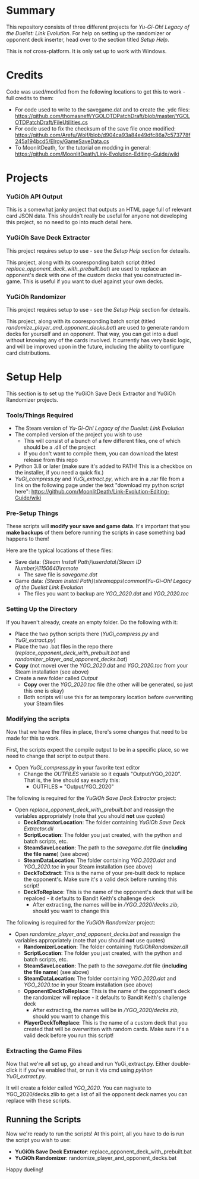 # Summary
This repository consists of three different projects for _Yu-Gi-Oh! Legacy of the Duelist: Link Evolution_. For help on setting up the randomizer or opponent deck inserter, head over to the section titled _Setup Help_.

This is _not_ cross-platform. It is only set up to work with Windows.

# Credits
Code was used/modifed from the following locations to get this to work - full credits to them:
- For code used to write to the savegame.dat and to create the .ydc files: https://github.com/thomasneff/YGOLOTDPatchDraft/blob/master/YGOLOTDPatchDraft/FileUtilities.cs
- For code used to fix the checksum of the save file once modified: https://github.com/Arefu/Wolf/blob/d904ca93a84e49dfc86a7c573778f245a194bcd5/Elroy/GameSaveData.cs
- To MoonlitDeath, for the tutorial on modding in general: https://github.com/MoonlitDeath/Link-Evolution-Editing-Guide/wiki

# Projects
### YuGiOh API Output
This is a somewhat janky project that outputs an HTML page full of relevant card JSON data. This shouldn't really be useful for anyone not developing this project, so no need to go into much detail here.

### YuGiOh Save Deck Extractor
This project requires setup to use - see the _Setup Help_ section for deteails.

This project, along with its cooresponding batch script (titled _replace_opponent_deck_with_prebuilt.bat_) are used to replace an opponent's deck with one of the custom decks that you constructed in-game. This is useful if you want to duel against your own decks.

### YuGiOh Randomizer
This project requires setup to use - see the _Setup Help_ section for deteails.

This project, along with its cooresponding batch script (titled _randomize_player_and_opponent_decks.bat_) are used to generate random decks for yourself and an opponent. That way, you can get into a duel without knowing any of the cards involved. It currently has very basic logic, and will be improved upon in the future, including the ability to configure card distributions.

# Setup Help
This section is to set up the YuGiOh Save Deck Extractor and YuGiOh Randomizer projects.
### Tools/Things Required
- The Steam version of _Yu-Gi-Oh! Legacy of the Duelist: Link Evolution_
- The compiled version of the project you wish to use
   - This will consist of a bunch of a few different files, one of which should be a .dll of the project
   - If you don't want to compile them, you can download the latest release from this repo
- Python 3.8 or later (make sure it's added to PATH! This is a checkbox on the installer, if you need a quick fix.)
- _YuGi_compress.py_ and _YuGi_extract.py_, which are in a .rar file from a link on the following page under the text "download my python script here": https://github.com/MoonlitDeath/Link-Evolution-Editing-Guide/wiki
### Pre-Setup Things
These scripts will **modify your save and game data**. It's important that you **make backups** of them before running the scripts in case something bad happens to them!

Here are the typical locations of these files:
* Save data: _{Steam Install Path}\userdata\\{Steam ID Number}\1150640\remote_
  * The save file is _savegame.dat_ 
* Game data: _{Steam Install Path}\steamapps\common\Yu-Gi-Oh! Legacy of the Duelist Link Evolution_
  * The files you want to backup are _YGO_2020.dat_ and _YGO_2020.toc_
### Setting Up the Directory
If you haven't already, create an empty folder. Do the following with it: 
- Place the two python scripts there (_YuGi_compress.py_ and _YuGi_extract.py_)
- Place the two .bat files in the repo there (_replace_opponent_deck_with_prebuilt.bat_ and _randomizer_player_and_opponent_decks.bat_)
- **Copy** (not move) over the _YGO_2020.dat_ and _YGO_2020.toc_ from your Steam installation (see above)
- Create a new folder called _Output_
  - **Copy** over the _YGO_2020.toc_ file (the other will be generated, so just this one is okay)
   - Both scripts will use this for as temporary location before overwriting your Steam files
### Modifying the scripts
Now that we have the files in place, there's some changes that need to be made for this to work.

First, the scripts expect the compile output to be in a specific place, so we need to change that script to output there.
- Open _YuGi_compress.py_ in your favorite text editor
   - Change the _OUTFILES_ variable so it equals "Output/YGO_2020". That is, the line should say exactly this:
     - OUTFILES = "Output/YGO_2020"

The following is required for the _YuGiOh Save Deck Extractor_ project:
- Open _replace_opponent_deck_with_prebuilt.bat_ and reassign the variables appropriately (note that you should **not** use quotes)
  - **DeckExtractorLocation**: The folder containing _YuGiOh Save Deck Extractor.dll_
  - **ScriptLocation**: The folder you just created, with the python and batch scripts, etc.
  - **SteamSaveLocation**: The path to the _savegame.dat_ file (**including the file name**) (see above)
  - **SteamDataLocation**: The folder containing _YGO.2020.dat_ and _YGO_2020.toc_ in your Steam installation (see above)
  - **DeckToExtract**: This is the name of your pre-built deck to replace the opponent's. Make sure it's a valid deck before running this script!
  - **DeckToReplace**: This is the name of the opponent's deck that will be repalced - it defaults to Bandit Keith's challenge deck
    - After extracting, the names will be in _<Current Folder>/YGO_2020/decks.zib_, should you want to change this

The following is required for the _YuGiOh Randomizer_ project:
- Open _randomize_player_and_opponent_decks.bat_ and reassign the variables appropriately (note that you should **not** use quotes)
  - **RandomizerLocation**: The folder containing _YuGiOhRandomizer.dll_
  - **ScriptLocation**: The folder you just created, with the python and batch scripts, etc.
  - **SteamSaveLocation**: The path to the _savegame.dat_ file (**including the file name**) (see above)
  - **SteamDataLocation**: The folder containing _YGO.2020.dat_ and _YGO_2020.toc_ in your Steam installation (see above)
  - **OpponentDeckToReplace**: This is the name of the opponent's deck the randomizer will replace - it defaults to Bandit Keith's challenge deck
    - After extracting, the names will be in _<Current Folder>/YGO_2020/decks.zib_, should you want to change this
   - **PlayerDeckToReplace**: This is the name of a custom deck that you created that will be overwritten with random cards. Make sure it's a valid deck before you run this script!

### Extracting the Game Files
Now that we're all set up, go ahead and run YuGi_extract.py. Either double-click it if you've enabled that, or run it via cmd using _python YuGi_extract.py_.

It will create a folder called _YGO_2020_. You can nagivate to YGO_2020/decks.zlib to get a list of all the opponent deck names you can replace with these scripts.

## Running the Scripts
Now we're ready to run the scripts! At this point, all you have to do is run the script you wish to use:
- **YuGiOh Save Deck Extractor**: replace_opponent_deck_with_prebuilt.bat
- **YuGiOh Randomizer**: randomize_player_and_opponent_decks.bat

Happy dueling!
